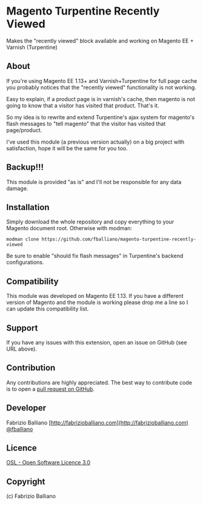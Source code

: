 Magento Turpentine Recently Viewed
==================================

Makes the "recently viewed" block available and working on Magento EE + Varnish (Turpentine)

About
-----

If you're using Magento EE 1.13+ and Varnish+Turpentine for full page cache you probably notices that the "recently viewed" functionality is not working.

Easy to explain, if a product page is in varnish's cache, then magento is not going to know that a visitor has visited that product. That's it.

So my idea is to rewrite and extend Turpentine's ajax system for magento's flash messages to "tell magento" that the visitor has visited that page/product.

I've used this module (a previous version actually) on a big project with satisfaction, hope it will be the same for you too.

Backup!!!
---------
This module is provided "as is" and I'll not be responsible for any data damage.

Installation
------------

Simply download the whole repository and copy everything to your Magento document root.
Otherwise with modman:
```shell
modman clone https://github.com/fballiano/magento-turpentine-recently-viewed
```

Be sure to enable "should fix flash messages" in Turpentine's backend configurations.

Compatibility
-------------
This module was developed on Magento EE 1.13.
If you have a different version of Magento and the module is working please drop me a line so I can update this compatibility list.

Support
-------
If you have any issues with this extension, open an issue on GitHub (see URL above).

Contribution
------------
Any contributions are highly appreciated. The best way to contribute code is to open a
[pull request on GitHub](https://help.github.com/articles/using-pull-requests).

Developer
---------
Fabrizio Balliano
[http://fabrizioballiano.com](http://fabrizioballiano.com)  
[@fballiano](https://twitter.com/fballiano)

Licence
-------
[OSL - Open Software Licence 3.0](http://opensource.org/licenses/osl-3.0.php)

Copyright
---------
(c) Fabrizio Balliano
